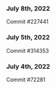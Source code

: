 ### July 8th, 2022

Commit #227441

### July 5th, 2022

Commit #314353


### July 4th, 2022

Commit #72281
